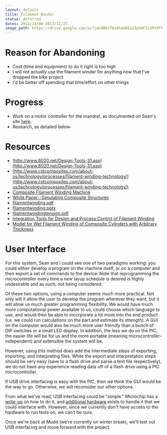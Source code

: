 ```yaml
---
layout: default
title: Filament Winder
status: deferred
dates: 2013/11/06-2013/11/27
image_path: https://drive.google.com/uc?id=0B0Jfms0twG8Ea19pSWFIcGRYdFk
---
```


# Reason for Abandoning

- Cost (time and equipment) to do it right is too high
- I will not actually use the filament winder for anything now that I've dropped the bike project
- I'd be better off spending that time/effort on other things

# Progress

- Work on a motor controller for the mandrel, as documented on Sean's site [here](https://sites.google.com/site/raintomudd/projects/filamentwinder).
- Research, as detailed below

# Resources

- [http://www.8020.net/Design-Tools-31.asp](http://www.8020.net/Design-Tools-31.asp)
- [http://www.cstcomposites.com/about-us/technology/processes/filament-winding-technology/](http://www.cstcomposites.com/about-us/technology/processes/filament-winding-technology/)
- [Composite Filament Winding Machine](https://doc-00-7g-docsviewer.googleusercontent.com/viewer/securedownload/qq8svv1b4ua87k7hhkn8c7o3mntcjmlc/sthcsh3tp4m58p5vnirgs4l4r6t1378r/1376776800000/Z21haWw=/AGZ5hq-UZpm_wNPHSzykgiqan27o/MTQwN2E0NTZhMDU5OTFhZHwwLjQ=?docid=b178c103c4a07976d25fb84bea8b158a%7C72ece9d64d37885d9449209e7a311aa7&chan=EgAAAMrueXuJvkS7FJ6d1r10yC/1PY8JwAXq0A8b0G3RowRp&dom=g.hmc.edu&sec=AHSqidZCGbj67z6ZkAgjQmePEf9T94aVV44k92lLPIqC_N_C0ZMXM7omp-zUA6JIX-Zu4yJ1zl2aJ1Hdx5sd2lIqpYmk1V1MmvxlyhKucNV2EDUGA9CcohNgcn4IFB9_ahP67VN2l2ahnbYDb5h5wvsDP2eUgp177Axx-lbCQzrQCB8QFaNT3V-sYB3ao0K4UDuDDQQWvjZ8JDR7JbAZ9seuBYmPCdzi4La-x3yOMGSW9iW_IE400mEjmxb6fAXg7TyAnx-3FJ2PVdlNbP2qJ-bdf42g4G98Ka8iRXXtSrnJYjQMFl8deYUEUJf9k2D0wco9Co3npfsuPjjNFcZUfYyQGe8zLI19A6e8JWAmiO4FTJ6uQTsGiFU4toZewiyBg6xGUWSV3uYHeFKVzrDcpsQMt1XIrJRgxMlv4vWkyOjGVOIqablFjyirDzBEY72QjQvoBcYEAurrbf15jbxQjgjg5xO2TXx8ENx91rozEBQdPeEX8trpsqFYcPF_1qF_iOGhaigQSptSsro0XS4cpETO5qcVsSm2Og&a=gp&filename=P09226+Conference+Paper.doc&nonce=7a4lfor881kpa&user=AGZ5hq-UZpm_wNPHSzykgiqan27o&hash=kicope4l8v0nol7a4j3dr6ar9ughqfhm)
- [White Paper--Simulating Composite Structures](http://www.ansys.com//staticassets/ANSYS/staticassets/resourcelibrary/whitepaper/wp-simulating-composite-structures.pdf)
- [filamentwinding.pdf](https://drive.google.com/file/d/0B0Jfms0twG8EUU44ZmZsOGhIclE/view?usp=sharing)
- [filamentwinding.pptx](https://drive.google.com/file/d/0B0Jfms0twG8EVnFxQmJqRDdWYzg/view?usp=sharing)
- [filamentwindingtension.pdf](https://drive.google.com/file/d/0B0Jfms0twG8EaHgwaFF6OWdwZ2M/view?usp=sharing)
- [Integration Tools for Design and Process Control of Filament Winding](https://drive.google.com/file/d/0B0Jfms0twG8EM3g1ZUZtRW1vYkk/view?usp=sharing)
- [Model for Wet Filament Winding of Composite Cylinders with Arbitrary Thickness](https://drive.google.com/file/d/0B0Jfms0twG8EOGZwbTJBYVozaUE/view?usp=sharing)

# User Interface

For this system, Sean and I could see one of two paradigms working: you could
either develop a program on the machine itself, or on a computer and then
export a set of commands to the device. Note that reprogramming the
microcontroller every time a new layup schedule is desired is highly
undesirable and as such, not being considered.

Of these two options, using a computer seems much more practical. Not only will
it allow the user to develop the program wherever they want, but it will allow
us much greater programming flexibility. We would have much more computational
power available to us, could choose which language to use, and would then be
able to incorporate a lot more into the end product (i.e. we could run
calculations on the part and estimate its strength). A GUI on the computer
would also be much more user friendly than a bunch of DIP switches or a small
LED display. In addition, the less we do on the PIC, the easier life will be
for us and the more portable (meaning microcontroller-independent) and
extensible the system will be.

However, using this method does add the intermediate steps of exporting,
importing, and interpreting files. While the export and interpretation steps
should be very easy (save to a flash drive and parse a text file respectively),
we do not have any experience reading data off of a flash drive using a PIC
microcontroller.

If USB drive interfacing is easy with the PIC, then we think the GUI would be
the way to go. Otherwise, we will reconsider our other options.

From what we've read, USB interfacing could be "simple." Microchip has a
[write-up](http://ww1.microchip.com/downloads/en/AppNotes/01145b.pdf) on how to
do it, and [additional
hardware](http://electronicdesign.com/dsps/interfacing-usb-flash-drive-pic-microcontroller)
exists to handle it that we could interface with. However, since we currently
don't have access to the hardware to run tests on, we can't be sure.

Once we're back at Mudd (we're currently on winter break), we'll test out USB
interfacing and move forward with the project.

